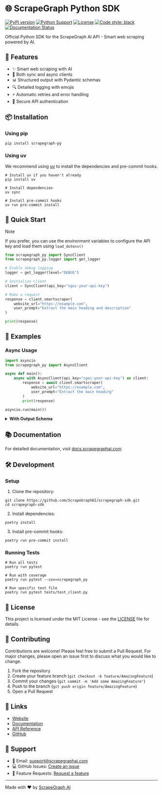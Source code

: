# 🌐 ScrapeGraph Python SDK

[![PyPI version](https://badge.fury.io/py/scrapegraph-py.svg)](https://badge.fury.io/py/scrapegraph-py)
[![Python Support](https://img.shields.io/pypi/pyversions/scrapegraph-py.svg)](https://pypi.org/project/scrapegraph-py/)
[![License](https://img.shields.io/badge/License-MIT-blue.svg)](https://opensource.org/licenses/MIT)
[![Code style: black](https://img.shields.io/badge/code%20style-black-000000.svg)](https://github.com/psf/black)
[![Documentation Status](https://readthedocs.org/projects/scrapegraph-py/badge/?version=latest)](https://scrapegraph-py.readthedocs.io/en/latest/?badge=latest)

Official Python SDK for the ScrapeGraph AI API - Smart web scraping powered by AI.

## 🚀 Features

- ✨ Smart web scraping with AI
- 🔄 Both sync and async clients
- 📊 Structured output with Pydantic schemas
- 🔍 Detailed logging with emojis
- ⚡ Automatic retries and error handling
- 🔐 Secure API authentication

## 📦 Installation

### Using pip

```
pip install scrapegraph-py
```

### Using uv

We recommend using [uv](https://docs.astral.sh/uv/) to install the dependencies and pre-commit hooks.

```
# Install uv if you haven't already
pip install uv

# Install dependencies
uv sync

# Install pre-commit hooks
uv run pre-commit install
```

## 🔧 Quick Start

> [!NOTE]
> If you prefer, you can use the environment variables to configure the API key and load them using `load_dotenv()`

```python
from scrapegraph_py import SyncClient
from scrapegraph_py.logger import get_logger

# Enable debug logging
logger = get_logger(level="DEBUG")

# Initialize client
client = SyncClient(api_key="sgai-your-api-key")

# Make a request
response = client.smartscraper(
    website_url="https://example.com",
    user_prompt="Extract the main heading and description"
)

print(response)
```

## 🎯 Examples

### Async Usage

```python
import asyncio
from scrapegraph_py import AsyncClient

async def main():
    async with AsyncClient(api_key="sgai-your-api-key") as client:
        response = await client.smartscraper(
            website_url="https://example.com",
            user_prompt="Extract the main heading"
        )
        print(response)

asyncio.run(main())
```

<details>
<summary><b>With Output Schema</b></summary>

```python
from pydantic import BaseModel, Field
from scrapegraph_py import SyncClient

class WebsiteData(BaseModel):
    title: str = Field(description="The page title")
    description: str = Field(description="The meta description")

client = SyncClient(api_key="sgai-your-api-key")
response = client.smartscraper(
    website_url="https://example.com",
    user_prompt="Extract the title and description",
    output_schema=WebsiteData
)
```
</details>

## 📚 Documentation

For detailed documentation, visit [docs.scrapegraphai.com](https://docs.scrapegraphai.com)

## 🛠️ Development

### Setup

1. Clone the repository:
```
git clone https://github.com/ScrapeGraphAI/scrapegraph-sdk.git
cd scrapegraph-sdk
```

2. Install dependencies:
```
poetry install
```

3. Install pre-commit hooks:
```
poetry run pre-commit install
```

### Running Tests

```
# Run all tests
poetry run pytest

# Run with coverage
poetry run pytest --cov=scrapegraph_py

# Run specific test file
poetry run pytest tests/test_client.py
```

## 📝 License

This project is licensed under the MIT License - see the [LICENSE](LICENSE) file for details.

## 🤝 Contributing

Contributions are welcome! Please feel free to submit a Pull Request. For major changes, please open an issue first to discuss what you would like to change.

1. Fork the repository
2. Create your feature branch (`git checkout -b feature/AmazingFeature`)
3. Commit your changes (`git commit -m 'Add some AmazingFeature'`)
4. Push to the branch (`git push origin feature/AmazingFeature`)
5. Open a Pull Request

## 🔗 Links

- [Website](https://scrapegraphai.com)
- [Documentation](https://docs.scrapegraphai.com)
- [API Reference](https://docs.scrapegraphai.com/api)
- [GitHub](https://github.com/ScrapeGraphAI/scrapegraph-sdk)

## 💬 Support

- 📧 Email: support@scrapegraphai.com
- 💻 GitHub Issues: [Create an issue](https://github.com/ScrapeGraphAI/scrapegraph-sdk/issues)
- 🌟 Feature Requests: [Request a feature](https://github.com/ScrapeGraphAI/scrapegraph-sdk/issues/new)

---

Made with ❤️ by [ScrapeGraph AI](https://scrapegraphai.com)
